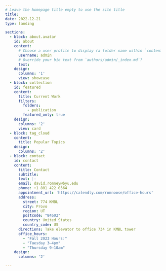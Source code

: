 ```yaml
---
# Leave the homepage title empty to use the site title
title:
date: 2022-12-21
type: landing

sections:
  - block: about.avatar
    id: about
    content:
      # Choose a user profile to display (a folder name within `content/authors/`)
      username: admin
      # Override your bio text from `authors/admin/_index.md`?
      text:
    design:
      columns: '1'
      view: showcase
  - block: collection
    id: featured
    content:
      title: Current Work
      filters:
        folders:
          - publication
        featured_only: true
    design:
      columns: '2'
      view: card
  - block: tag_cloud
    content:
      title: Popular Topics
    design:
      columns: '2'
  - block: contact
    id: contact
    content:
      title: Contact
      subtitle:
      text: |-
      email: david.romney@byu.edu
      phone: +1 801 422 0364
      appointment_url: 'https://calendly.com/romnoose/office-hours'
      address:
        street: 774 KMBL
        city: Provo
        region: UT
        postcode: "84602"
        country: United States
        country_code: US
      directions: Take elevator to office 734 in KMBL tower
      office_hours:
        - "Fall 2023 Hours:"
        - "Tuesday 3–4pm"
        - "Thursday 9–10am"
    design:
      columns: '2'

---
```

